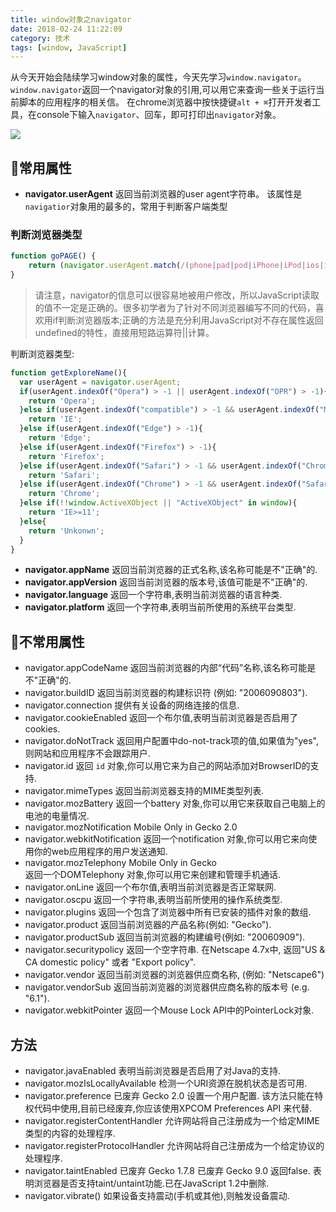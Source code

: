 ```yaml
---
title: window对象之navigator
date: 2018-02-24 11:22:09
category: 技术
tags: [window, JavaScript]
---
```


从今天开始会陆续学习window对象的属性，今天先学习`window.navigator`。
`window.navigator`返回一个navigator对象的引用,可以用它来查询一些关于运行当前脚本的应用程序的相关信。
在chrome浏览器中按快捷键`alt + ⌘`打开开发者工具，在console下输入`navigator`、回车，即可打印出`navigator`对象。
<!-- more -->
![](http://wicdn.xiaohongchun.com/xhc-plat/1519441439885_WfktCB4fjm.png)

## 常用属性
- **navigator.userAgent**
返回当前浏览器的user agent字符串。
该属性是`navigatior`对象用的最多的，常用于判断客户端类型
### 判断浏览器类型
```js
function goPAGE() {
    return (navigator.userAgent.match(/(phone|pad|pod|iPhone|iPod|ios|iPad|Android|Mobile|BlackBerry|IEMobile|MQQBrowser|JUC|Fennec|wOSBrowser|BrowserNG|WebOS|Symbian|Windows Phone)/i))
}
```
>请注意，navigator的信息可以很容易地被用户修改，所以JavaScript读取的值不一定是正确的。很多初学者为了针对不同浏览器编写不同的代码，喜欢用if判断浏览器版本;正确的方法是充分利用JavaScript对不存在属性返回undefined的特性，直接用短路运算符||计算。

判断浏览器类型:
```js
function getExploreName(){
  var userAgent = navigator.userAgent;
  if(userAgent.indexOf("Opera") > -1 || userAgent.indexOf("OPR") > -1){
    return 'Opera';
  }else if(userAgent.indexOf("compatible") > -1 && userAgent.indexOf("MSIE") > -1){
    return 'IE';
  }else if(userAgent.indexOf("Edge") > -1){
    return 'Edge';
  }else if(userAgent.indexOf("Firefox") > -1){
    return 'Firefox';
  }else if(userAgent.indexOf("Safari") > -1 && userAgent.indexOf("Chrome") == -1){
    return 'Safari';
  }else if(userAgent.indexOf("Chrome") > -1 && userAgent.indexOf("Safari") > -1){
    return 'Chrome';
  }else if(!!window.ActiveXObject || "ActiveXObject" in window){
    return 'IE>=11';
  }else{
    return 'Unkonwn';
  }
}
```
- **navigator.appName**
返回当前浏览器的正式名称,该名称可能是不"正确"的.
- **navigator.appVersion**
返回当前浏览器的版本号,该值可能是不"正确"的.
- **navigator.language**
返回一个字符串,表明当前浏览器的语言种类.
- **navigator.platform**
返回一个字符串,表明当前所使用的系统平台类型.
## 不常用属性
- navigator.appCodeName
返回当前浏览器的内部“代码”名称,该名称可能是不"正确"的.
- navigator.buildID 
返回当前浏览器的构建标识符 (例如: "2006090803").
- navigator.connection
提供有关设备的网络连接的信息.
- navigator.cookieEnabled
返回一个布尔值,表明当前浏览器是否启用了cookies.
- navigator.doNotTrack 
返回用户配置中do-not-track项的值,如果值为"yes",则网站和应用程序不会跟踪用户.
- navigator.id
返回 `id` 对象,你可以用它来为自己的网站添加对BrowserID的支持.
- navigator.mimeTypes
返回当前浏览器支持的MIME类型列表.
- navigator.mozBattery 
返回一个battery 对象,你可以用它来获取自己电脑上的电池的电量情况.
- navigator.mozNotification Mobile Only in Gecko 2.0 
- navigator.webkitNotification
返回一个notification 对象,你可以用它来向使用你的web应用程序的用户发送通知.
- navigator.mozTelephony Mobile Only in Gecko  
返回一个DOMTelephony 对象,你可以用它来创建和管理手机通话.
- navigator.onLine
返回一个布尔值,表明当前浏览器是否正常联网.
- navigator.oscpu
返回一个字符串,表明当前所使用的操作系统类型.
- navigator.plugins
返回一个包含了浏览器中所有已安装的插件对象的数组.
- navigator.product 
返回当前浏览器的产品名称(例如: "Gecko").
- navigator.productSub 
返回当前浏览器的构建编号(例如: "20060909").
- navigator.securitypolicy 
返回一个空字符串. 在Netscape 4.7x中, 返回"US & CA domestic policy" 或者 "Export policy".
- navigator.vendor 
返回当前浏览器的浏览器供应商名称, (例如: "Netscape6")
- navigator.vendorSub 
返回当前浏览器的浏览器供应商名称的版本号 (e.g. "6.1").
- navigator.webkitPointer 
返回一个Mouse Lock API中的PointerLock对象.

## 方法
- navigator.javaEnabled
表明当前浏览器是否启用了对Java的支持.
- navigator.mozIsLocallyAvailable 
检测一个URI资源在脱机状态是否可用.
- navigator.preference 已废弃 Gecko 2.0 
设置一个用户配置. 该方法只能在特权代码中使用,目前已经废弃,你应该使用XPCOM Preferences API 来代替.
- navigator.registerContentHandler
允许网站将自己注册成为一个给定MIME类型的内容的处理程序.
- navigator.registerProtocolHandler
允许网站将自己注册成为一个给定协议的处理程序.
- navigator.taintEnabled 已废弃 Gecko 1.7.8 已废弃 Gecko 9.0 
返回false. 表明浏览器是否支持taint/untaint功能.已在JavaScript 1.2中删除.
- navigator.vibrate()
如果设备支持震动(手机或其他),则触发设备震动.






